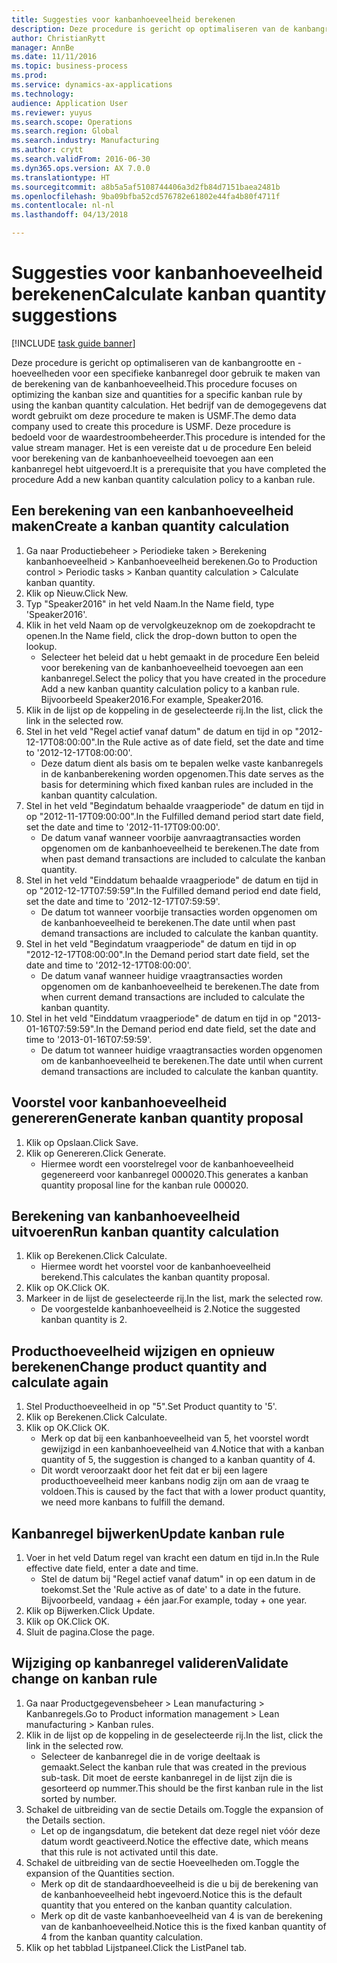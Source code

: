 ```yaml
--- 
title: Suggesties voor kanbanhoeveelheid berekenen
description: Deze procedure is gericht op optimaliseren van de kanbangrootte en -hoeveelheden voor een specifieke kanbanregel door gebruik te maken van de berekening van de kanbanhoeveelheid.
author: ChristianRytt
manager: AnnBe
ms.date: 11/11/2016
ms.topic: business-process
ms.prod: 
ms.service: dynamics-ax-applications
ms.technology: 
audience: Application User
ms.reviewer: yuyus
ms.search.scope: Operations
ms.search.region: Global
ms.search.industry: Manufacturing
ms.author: crytt
ms.search.validFrom: 2016-06-30
ms.dyn365.ops.version: AX 7.0.0
ms.translationtype: HT
ms.sourcegitcommit: a8b5a5af5108744406a3d2fb84d7151baea2481b
ms.openlocfilehash: 9ba09bfba52cd576782e61802e44fa4b80f4711f
ms.contentlocale: nl-nl
ms.lasthandoff: 04/13/2018

---
```

# <a name="calculate-kanban-quantity-suggestions"></a><span data-ttu-id="d7c37-103">Suggesties voor kanbanhoeveelheid berekenen</span><span class="sxs-lookup"><span data-stu-id="d7c37-103">Calculate kanban quantity suggestions</span></span>

[!INCLUDE [task guide banner](../../includes/task-guide-banner.md)]

<span data-ttu-id="d7c37-104">Deze procedure is gericht op optimaliseren van de kanbangrootte en -hoeveelheden voor een specifieke kanbanregel door gebruik te maken van de berekening van de kanbanhoeveelheid.</span><span class="sxs-lookup"><span data-stu-id="d7c37-104">This procedure focuses on optimizing the kanban size and quantities for a specific kanban rule by using the kanban quantity calculation.</span></span> <span data-ttu-id="d7c37-105">Het bedrijf van de demogegevens dat wordt gebruikt om deze procedure te maken is USMF.</span><span class="sxs-lookup"><span data-stu-id="d7c37-105">The demo data company used to create this procedure is USMF.</span></span> <span data-ttu-id="d7c37-106">Deze procedure is bedoeld voor de waardestroombeheerder.</span><span class="sxs-lookup"><span data-stu-id="d7c37-106">This procedure is intended for the value stream manager.</span></span> <span data-ttu-id="d7c37-107">Het is een vereiste dat u de procedure Een beleid voor berekening van de kanbanhoeveelheid toevoegen aan een kanbanregel hebt uitgevoerd.</span><span class="sxs-lookup"><span data-stu-id="d7c37-107">It is a prerequisite that you have completed the procedure Add a new kanban quantity calculation policy to a kanban rule.</span></span>


## <a name="create-a-kanban-quantity-calculation"></a><span data-ttu-id="d7c37-108">Een berekening van een kanbanhoeveelheid maken</span><span class="sxs-lookup"><span data-stu-id="d7c37-108">Create a kanban quantity calculation</span></span>
1. <span data-ttu-id="d7c37-109">Ga naar Productiebeheer > Periodieke taken > Berekening kanbanhoeveelheid > Kanbanhoeveelheid berekenen.</span><span class="sxs-lookup"><span data-stu-id="d7c37-109">Go to Production control > Periodic tasks > Kanban quantity calculation > Calculate kanban quantity.</span></span>
2. <span data-ttu-id="d7c37-110">Klik op Nieuw.</span><span class="sxs-lookup"><span data-stu-id="d7c37-110">Click New.</span></span>
3. <span data-ttu-id="d7c37-111">Typ "Speaker2016" in het veld Naam.</span><span class="sxs-lookup"><span data-stu-id="d7c37-111">In the Name field, type 'Speaker2016'.</span></span>
4. <span data-ttu-id="d7c37-112">Klik in het veld Naam op de vervolgkeuzeknop om de zoekopdracht te openen.</span><span class="sxs-lookup"><span data-stu-id="d7c37-112">In the Name field, click the drop-down button to open the lookup.</span></span>
    * <span data-ttu-id="d7c37-113">Selecteer het beleid dat u hebt gemaakt in de procedure Een beleid voor berekening van de kanbanhoeveelheid toevoegen aan een kanbanregel.</span><span class="sxs-lookup"><span data-stu-id="d7c37-113">Select the policy that you have created in the procedure Add a new kanban quantity calculation policy to a kanban rule.</span></span> <span data-ttu-id="d7c37-114">Bijvoorbeeld Speaker2016.</span><span class="sxs-lookup"><span data-stu-id="d7c37-114">For example, Speaker2016.</span></span>  
5. <span data-ttu-id="d7c37-115">Klik in de lijst op de koppeling in de geselecteerde rij.</span><span class="sxs-lookup"><span data-stu-id="d7c37-115">In the list, click the link in the selected row.</span></span>
6. <span data-ttu-id="d7c37-116">Stel in het veld "Regel actief vanaf datum" de datum en tijd in op "2012-12-17T08:00:00".</span><span class="sxs-lookup"><span data-stu-id="d7c37-116">In the Rule active as of date field, set the date and time to '2012-12-17T08:00:00'.</span></span>
    * <span data-ttu-id="d7c37-117">Deze datum dient als basis om te bepalen welke vaste kanbanregels in de kanbanberekening worden opgenomen.</span><span class="sxs-lookup"><span data-stu-id="d7c37-117">This date serves as the basis for determining which fixed kanban rules are included in the kanban quantity calculation.</span></span>  
7. <span data-ttu-id="d7c37-118">Stel in het veld "Begindatum behaalde vraagperiode" de datum en tijd in op "2012-11-17T09:00:00".</span><span class="sxs-lookup"><span data-stu-id="d7c37-118">In the Fulfilled demand period start date field, set the date and time to '2012-11-17T09:00:00'.</span></span>
    * <span data-ttu-id="d7c37-119">De datum vanaf wanneer voorbije aanvraagtransacties worden opgenomen om de kanbanhoeveelheid te berekenen.</span><span class="sxs-lookup"><span data-stu-id="d7c37-119">The date from when past demand transactions are included to calculate the kanban quantity.</span></span>  
8. <span data-ttu-id="d7c37-120">Stel in het veld "Einddatum behaalde vraagperiode" de datum en tijd in op "2012-12-17T07:59:59".</span><span class="sxs-lookup"><span data-stu-id="d7c37-120">In the Fulfilled demand period end date field, set the date and time to '2012-12-17T07:59:59'.</span></span>
    * <span data-ttu-id="d7c37-121">De datum tot wanneer voorbije transacties worden opgenomen om de kanbanhoeveelheid te berekenen.</span><span class="sxs-lookup"><span data-stu-id="d7c37-121">The date until when past demand transactions are included to calculate the kanban quantity.</span></span>  
9. <span data-ttu-id="d7c37-122">Stel in het veld "Begindatum vraagperiode" de datum en tijd in op "2012-12-17T08:00:00".</span><span class="sxs-lookup"><span data-stu-id="d7c37-122">In the Demand period start date field, set the date and time to '2012-12-17T08:00:00'.</span></span>
    * <span data-ttu-id="d7c37-123">De datum vanaf wanneer huidige vraagtransacties worden opgenomen om de kanbanhoeveelheid te berekenen.</span><span class="sxs-lookup"><span data-stu-id="d7c37-123">The date from when current demand transactions are included to calculate the kanban quantity.</span></span>  
10. <span data-ttu-id="d7c37-124">Stel in het veld "Einddatum vraagperiode" de datum en tijd in op "2013-01-16T07:59:59".</span><span class="sxs-lookup"><span data-stu-id="d7c37-124">In the Demand period end date field, set the date and time to '2013-01-16T07:59:59'.</span></span>
    * <span data-ttu-id="d7c37-125">De datum tot wanneer huidige vraagtransacties worden opgenomen om de kanbanhoeveelheid te berekenen.</span><span class="sxs-lookup"><span data-stu-id="d7c37-125">The date until when current demand transactions are included to calculate the kanban quantity.</span></span>  

## <a name="generate-kanban-quantity-proposal"></a><span data-ttu-id="d7c37-126">Voorstel voor kanbanhoeveelheid genereren</span><span class="sxs-lookup"><span data-stu-id="d7c37-126">Generate kanban quantity proposal</span></span>
1. <span data-ttu-id="d7c37-127">Klik op Opslaan.</span><span class="sxs-lookup"><span data-stu-id="d7c37-127">Click Save.</span></span>
2. <span data-ttu-id="d7c37-128">Klik op Genereren.</span><span class="sxs-lookup"><span data-stu-id="d7c37-128">Click Generate.</span></span>
    * <span data-ttu-id="d7c37-129">Hiermee wordt een voorstelregel voor de kanbanhoeveelheid gegenereerd voor kanbanregel 000020.</span><span class="sxs-lookup"><span data-stu-id="d7c37-129">This generates a kanban quantity proposal line for the kanban rule 000020.</span></span>  

## <a name="run-kanban-quantity-calculation"></a><span data-ttu-id="d7c37-130">Berekening van kanbanhoeveelheid uitvoeren</span><span class="sxs-lookup"><span data-stu-id="d7c37-130">Run kanban quantity calculation</span></span>
1. <span data-ttu-id="d7c37-131">Klik op Berekenen.</span><span class="sxs-lookup"><span data-stu-id="d7c37-131">Click Calculate.</span></span>
    * <span data-ttu-id="d7c37-132">Hiermee wordt het voorstel voor de kanbanhoeveelheid berekend.</span><span class="sxs-lookup"><span data-stu-id="d7c37-132">This calculates the kanban quantity proposal.</span></span>  
2. <span data-ttu-id="d7c37-133">Klik op OK.</span><span class="sxs-lookup"><span data-stu-id="d7c37-133">Click OK.</span></span>
3. <span data-ttu-id="d7c37-134">Markeer in de lijst de geselecteerde rij.</span><span class="sxs-lookup"><span data-stu-id="d7c37-134">In the list, mark the selected row.</span></span>
    * <span data-ttu-id="d7c37-135">De voorgestelde kanbanhoeveelheid is 2.</span><span class="sxs-lookup"><span data-stu-id="d7c37-135">Notice the suggested kanban quantity is 2.</span></span>  

## <a name="change-product-quantity-and-calculate-again"></a><span data-ttu-id="d7c37-136">Producthoeveelheid wijzigen en opnieuw berekenen</span><span class="sxs-lookup"><span data-stu-id="d7c37-136">Change product quantity and calculate again</span></span>
1. <span data-ttu-id="d7c37-137">Stel Producthoeveelheid in op "5".</span><span class="sxs-lookup"><span data-stu-id="d7c37-137">Set Product quantity to '5'.</span></span>
2. <span data-ttu-id="d7c37-138">Klik op Berekenen.</span><span class="sxs-lookup"><span data-stu-id="d7c37-138">Click Calculate.</span></span>
3. <span data-ttu-id="d7c37-139">Klik op OK.</span><span class="sxs-lookup"><span data-stu-id="d7c37-139">Click OK.</span></span>
    * <span data-ttu-id="d7c37-140">Merk op dat bij een kanbanhoeveelheid van 5, het voorstel wordt gewijzigd in een kanbanhoeveelheid van 4.</span><span class="sxs-lookup"><span data-stu-id="d7c37-140">Notice that with a kanban quantity of 5, the suggestion is changed to a kanban quantity of 4.</span></span>  
    * <span data-ttu-id="d7c37-141">Dit wordt veroorzaakt door het feit dat er bij een lagere producthoeveelheid meer kanbans nodig zijn om aan de vraag te voldoen.</span><span class="sxs-lookup"><span data-stu-id="d7c37-141">This is caused by the fact that with a lower product quantity, we need more kanbans to fulfill the demand.</span></span>  

## <a name="update-kanban-rule"></a><span data-ttu-id="d7c37-142">Kanbanregel bijwerken</span><span class="sxs-lookup"><span data-stu-id="d7c37-142">Update kanban rule</span></span>
1. <span data-ttu-id="d7c37-143">Voer in het veld Datum regel van kracht een datum en tijd in.</span><span class="sxs-lookup"><span data-stu-id="d7c37-143">In the Rule effective date field, enter a date and time.</span></span>
    * <span data-ttu-id="d7c37-144">Stel de datum bij "Regel actief vanaf datum" in op een datum in de toekomst.</span><span class="sxs-lookup"><span data-stu-id="d7c37-144">Set the 'Rule active as of date' to a date in the future.</span></span> <span data-ttu-id="d7c37-145">Bijvoorbeeld, vandaag + één jaar.</span><span class="sxs-lookup"><span data-stu-id="d7c37-145">For example, today + one year.</span></span>  
2. <span data-ttu-id="d7c37-146">Klik op Bijwerken.</span><span class="sxs-lookup"><span data-stu-id="d7c37-146">Click Update.</span></span>
3. <span data-ttu-id="d7c37-147">Klik op OK.</span><span class="sxs-lookup"><span data-stu-id="d7c37-147">Click OK.</span></span>
4. <span data-ttu-id="d7c37-148">Sluit de pagina.</span><span class="sxs-lookup"><span data-stu-id="d7c37-148">Close the page.</span></span>

## <a name="validate-change-on-kanban-rule"></a><span data-ttu-id="d7c37-149">Wijziging op kanbanregel valideren</span><span class="sxs-lookup"><span data-stu-id="d7c37-149">Validate change on kanban rule</span></span>
1. <span data-ttu-id="d7c37-150">Ga naar Productgegevensbeheer > Lean manufacturing > Kanbanregels.</span><span class="sxs-lookup"><span data-stu-id="d7c37-150">Go to Product information management > Lean manufacturing > Kanban rules.</span></span>
2. <span data-ttu-id="d7c37-151">Klik in de lijst op de koppeling in de geselecteerde rij.</span><span class="sxs-lookup"><span data-stu-id="d7c37-151">In the list, click the link in the selected row.</span></span>
    * <span data-ttu-id="d7c37-152">Selecteer de kanbanregel die in de vorige deeltaak is gemaakt.</span><span class="sxs-lookup"><span data-stu-id="d7c37-152">Select the kanban rule that was created in the previous sub-task.</span></span> <span data-ttu-id="d7c37-153">Dit moet de eerste kanbanregel in de lijst zijn die is gesorteerd op nummer.</span><span class="sxs-lookup"><span data-stu-id="d7c37-153">This should be the first kanban rule in the list sorted by number.</span></span>  
3. <span data-ttu-id="d7c37-154">Schakel de uitbreiding van de sectie Details om.</span><span class="sxs-lookup"><span data-stu-id="d7c37-154">Toggle the expansion of the Details section.</span></span>
    * <span data-ttu-id="d7c37-155">Let op de ingangsdatum, die betekent dat deze regel niet vóór deze datum wordt geactiveerd.</span><span class="sxs-lookup"><span data-stu-id="d7c37-155">Notice the effective date, which means that this rule is not activated until this date.</span></span>  
4. <span data-ttu-id="d7c37-156">Schakel de uitbreiding van de sectie Hoeveelheden om.</span><span class="sxs-lookup"><span data-stu-id="d7c37-156">Toggle the expansion of the Quantities section.</span></span>
    * <span data-ttu-id="d7c37-157">Merk op dit de standaardhoeveelheid is die u bij de berekening van de kanbanhoeveelheid hebt ingevoerd.</span><span class="sxs-lookup"><span data-stu-id="d7c37-157">Notice this is the default quantity that you entered on the kanban quantity calculation.</span></span>  
    * <span data-ttu-id="d7c37-158">Merk op dit de vaste kanbanhoeveelheid van 4 is van de berekening van de kanbanhoeveelheid.</span><span class="sxs-lookup"><span data-stu-id="d7c37-158">Notice this is the fixed kanban quantity of 4 from the kanban quantity calculation.</span></span>  
5. <span data-ttu-id="d7c37-159">Klik op het tabblad Lijstpaneel.</span><span class="sxs-lookup"><span data-stu-id="d7c37-159">Click the ListPanel tab.</span></span>


